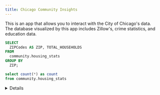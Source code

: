 ```yaml
---
title: Chicago Community Insights
---
```

This is an app that allows you to interact with the City of Chicago's data. The database visualized by this app includes Zillow's, crime statistics, and education data. 


```sql map_info
SELECT 
  ZIPCodes AS ZIP, TOTAL_HOUSEHOLDS
FROM 
  community.housing_stats
GROUP BY 
  ZIP;
```


<AreaMap
  data={map_info}
  geoJsonUrl="/chicago_zipcodes.geojson"
  geoId=ZIP
  areaCol=ZIP
  value=TOTAL_HOUSEHOLDS
/>


```sql description
select count(*) as count 
from community.housing_stats
```

<Details title='About this data'>
This dataset includes information about <Value data={description} column=count/> communities in Chicago.

    <Details title='Zillow'>
     Information about Zillow's data.
    </Details>
    <Details title='Crime'>
    Information about crime data.
    </Details>
     <Details title='Education'>
     Information about education data.
    </Details>

 </Details>
